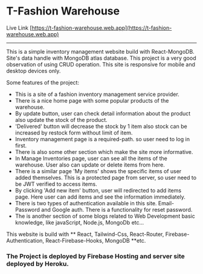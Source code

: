 # T-Fashion Warehouse

Live Link [https://t-fashion-warehouse.web.app](https://t-fashion-warehouse.web.app)
***
This is a simple inventory management website build with React-MongoDB. Site's data handle with MongoDB atlas database. This project is a very good observation of using CRUD operation. This site is responsive for mobile and desktop devices only.

Some features of the project:
 * This is a site of a fashion inventory management service provider.
 * There is a nice home page with some popular products of the warehouse.
 * By update button, user can check detail information about the product also update the stock of the product.
 * 'Delivered' button will decrease the stock by 1 item also stock can be increased by restock form without limit of item.
 * Inventory management page is a required-path. so user need to log in first.
 * There is also some other section which make the site more informative.
 * In Manage Inventories page, user can see all the items of the warehouse. User also can update or delete items from here.
 * There is a similar page 'My items' shows the specific items of user added themselves. This is a protected page from server, so user need to be JWT verified to access items.
 * By clicking 'Add new item' button, user will redirected to add items page. Here user can add items and see the information immediately.
 * There is two types of authentication available in this site. Email-Password and Google auth. There is a functionality for reset password.
 * The is another section of some blogs related to Web Development basic knowledge, like javaScript, Node.js, MongoDb etc...

This website is build with ** React, Tailwind-Css, React-Router, Firebase-Authentication, React-Firebase-Hooks, MongoDB **etc.

### The Project is deployed by Firebase Hosting and server site deployed by Heroku.